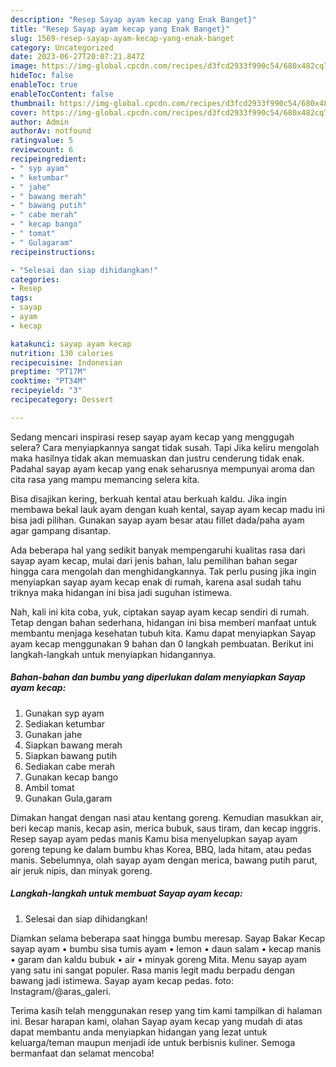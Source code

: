 ```yaml
---
description: "Resep Sayap ayam kecap yang Enak Banget}"
title: "Resep Sayap ayam kecap yang Enak Banget}"
slug: 1569-resep-sayap-ayam-kecap-yang-enak-banget
category: Uncategorized
date: 2023-06-27T20:07:21.847Z
image: https://img-global.cpcdn.com/recipes/d3fcd2933f990c54/680x482cq70/sayap-ayam-kecap-foto-resep-utama.jpg
hideToc: false
enableToc: true
enableTocContent: false
thumbnail: https://img-global.cpcdn.com/recipes/d3fcd2933f990c54/680x482cq70/sayap-ayam-kecap-foto-resep-utama.jpg
cover: https://img-global.cpcdn.com/recipes/d3fcd2933f990c54/680x482cq70/sayap-ayam-kecap-foto-resep-utama.jpg
author: Admin
authorAv: notfound
ratingvalue: 5
reviewcount: 6
recipeingredient:
- " syp ayam"
- " ketumbar"
- " jahe"
- " bawang merah"
- " bawang putih"
- " cabe merah"
- " kecap bango"
- " tomat"
- " Gulagaram"
recipeinstructions:

- "Selesai dan siap dihidangkan!"
categories:
- Resep
tags:
- sayap
- ayam
- kecap

katakunci: sayap ayam kecap 
nutrition: 130 calories
recipecuisine: Indonesian
preptime: "PT17M"
cooktime: "PT34M"
recipeyield: "3"
recipecategory: Dessert

---
```



Sedang mencari inspirasi resep sayap ayam kecap yang menggugah selera? Cara menyiapkannya sangat tidak susah. Tapi Jika keliru mengolah maka hasilnya tidak akan memuaskan dan justru cenderung tidak enak. Padahal sayap ayam kecap yang enak seharusnya mempunyai aroma dan cita rasa yang mampu memancing selera kita.


Bisa disajikan kering, berkuah kental atau berkuah kaldu. Jika ingin membawa bekal lauk ayam dengan kuah kental, sayap ayam kecap madu ini bisa jadi pilihan. Gunakan sayap ayam besar atau fillet dada/paha ayam agar gampang disantap.

Ada beberapa hal yang sedikit banyak mempengaruhi kualitas rasa dari sayap ayam kecap, mulai dari jenis bahan, lalu pemilihan bahan segar hingga cara mengolah dan menghidangkannya. Tak perlu pusing jika ingin menyiapkan sayap ayam kecap enak di rumah, karena asal sudah tahu triknya maka hidangan ini bisa jadi suguhan istimewa.


Nah, kali ini kita coba, yuk, ciptakan sayap ayam kecap sendiri di rumah. Tetap dengan bahan sederhana, hidangan ini bisa memberi manfaat untuk membantu menjaga kesehatan tubuh kita. Kamu dapat menyiapkan Sayap ayam kecap menggunakan 9 bahan dan 0 langkah pembuatan. Berikut ini langkah-langkah untuk menyiapkan hidangannya.

<!--inarticleads1-->

##### Bahan-bahan dan bumbu yang diperlukan dalam menyiapkan Sayap ayam kecap:

1. Gunakan  syp ayam
1. Sediakan  ketumbar
1. Gunakan  jahe
1. Siapkan  bawang merah
1. Siapkan  bawang putih
1. Sediakan  cabe merah
1. Gunakan  kecap bango
1. Ambil  tomat
1. Gunakan  Gula,garam


Dimakan hangat dengan nasi atau kentang goreng. Kemudian masukkan air, beri kecap manis, kecap asin, merica bubuk, saus tiram, dan kecap inggris. Resep sayap ayam pedas manis Kamu bisa menyelupkan sayap ayam goreng tepung ke dalam bumbu khas Korea, BBQ, lada hitam, atau pedas manis. Sebelumnya, olah sayap ayam dengan merica, bawang putih parut, air jeruk nipis, dan minyak goreng. 

<!--inarticleads2-->

##### Langkah-langkah untuk membuat Sayap ayam kecap:


1. Selesai dan siap dihidangkan!

Diamkan selama beberapa saat hingga bumbu meresap. Sayap Bakar Kecap sayap ayam • bumbu sisa tumis ayam • lemon • daun salam • kecap manis • garam dan kaldu bubuk • air • minyak goreng Mita. Menu sayap ayam yang satu ini sangat populer. Rasa manis legit madu berpadu dengan bawang jadi istimewa. Sayap ayam kecap pedas. foto: Instagram/@aras_galeri. 

Terima kasih telah menggunakan resep yang tim kami tampilkan di halaman ini. Besar harapan kami, olahan Sayap ayam kecap yang mudah di atas dapat membantu anda menyiapkan hidangan yang lezat untuk keluarga/teman maupun menjadi ide untuk berbisnis kuliner. Semoga bermanfaat dan selamat mencoba!
